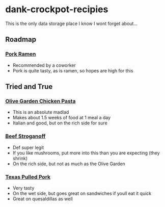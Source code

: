 # dank-crockpot-recipies

This is the only data storage place I know I wont forget about...

## Roadmap

### [Pork Ramen](https://www.chowhound.com/recipes/slow-cooker-pork-ramen-31178)

* Recommended by a coworker
* Pork is quite tasty, as is ramen, so hopes are high for this

## Tried and True

### [Olive Garden Chicken Pasta](https://www.themagicalslowcooker.com/slow-cooker-olive-garden-chicken-pasta/)

* This is an absolute madlad
* Makes about 1.5 weeks of food at 1 meal a day
* Italian and good, but on the rich side for sure

### [Beef Stroganoff](https://www.bettycrocker.com/recipes/slow-cooker-beef-stroganoff/1b3f2c90-0924-4744-a7c2-1b82a4d4e133)

* Def super legit
* If you like mushrooms, put more into this than you are expecting (they shrink)
* On the rich side, but not as much as the Olive Garden

### [Texas Pulled Pork](https://www.allrecipes.com/recipe/92462/slow-cooker-texas-pulled-pork/)

* Very tasty
* On the wet side, but goes great on sandwiches if youll eat it quick
* Great on quesaldillas as well
